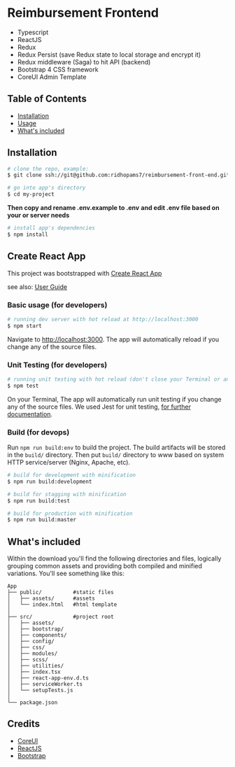 # Reimbursement Frontend

* Typescript
* ReactJS
* Redux
* Redux Persist (save Redux state to local storage and encrypt it)
* Redux middleware (Saga) to hit API (backend)
* Bootstrap 4 CSS framework
* CoreUI Admin Template

## Table of Contents

* [Installation](#installation)
* [Usage](#usage)
* [What's included](#whats-included)

## Installation

``` bash
# clone the repo, example:
$ git clone ssh://git@github.com:ridhopams7/reimbursement-front-end.git my-project

# go into app's directory
$ cd my-project

```

**Then copy and rename .env.example to .env**
**and edit .env file based on your or server needs**

``` bash
# install app's dependencies
$ npm install
```

## Create React App
This project was bootstrapped with [Create React App](https://github.com/facebook/create-react-app)

see also:
[User Guide](CRA.md)

### Basic usage (for developers)

``` bash
# running dev server with hot reload at http://localhost:3000
$ npm start
```

Navigate to [http://localhost:3000](http://localhost:3000). The app will automatically reload if you change any of the source files.

### Unit Testing (for developers)

``` bash
# running unit testing with hot reload (don't close your Terminal or any Command Line Tools)
$ npm test
```

On your Terminal, The app will automatically run unit testing if you change any of the source files. We used Jest for unit testing, [for further documentation](https://jestjs.io/docs/en/getting-started).

### Build (for devops)

Run `npm run build:env` to build the project. The build artifacts will be stored in the `build/` directory. Then put `build/` directory to www based on system HTTP service/server (Nginx, Apache, etc).

``` bash
# build for development with minification
$ npm run build:development

# build for stagging with minification
$ npm run build:test

# build for production with minification
$ npm run build:master
```

## What's included

Within the download you'll find the following directories and files, logically grouping common assets and providing both compiled and minified variations. You'll see something like this:

```
App
├── public/          #static files
│   ├── assets/      #assets
│   └── index.html   #html template
│
├── src/             #project root
│   ├── assets/
│   ├── bootstrap/
│   ├── components/
│   ├── config/
│   ├── css/
│   ├── modules/
│   ├── scss/
│   ├── utilities/
│   ├── index.tsx
│   ├── react-app-env.d.ts
│   ├── serviceWorker.ts
│   └── setupTests.js
│
└── package.json
```

## Credits

* [CoreUI](https://coreui.io)
* [ReactJS](https://reactjs.org/)
* [Bootstrap](https://getbootstrap.com/)
